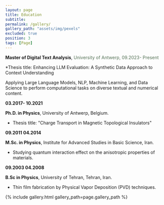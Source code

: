 ```yaml
---
layout: page
title: Education
subtitle: 
permalink: /gallery/
gallery_path: "assets/img/pexels"
excluded: true
position: 3
tags: [Page]
---
```





**Master of Digital Text Analysis**, 
<span style="color: #567357;">University of Antwerp, 09.2023- Present</span>

 *Thesis title: Enhancing LLM Evaluation: A Synthetic Data Approach to Context Understanding

  Applying Large Language Models, NLP, Machine Learning, and Data Science to perform computational tasks on diverse textual and numerical content.

**03.2017- 10.2021**

**Ph.D. in Physics**, University of Antwerp, Belgium.

* Thesis title: "Charge Transport in Magnetic Topological Insulators"

**09.2011 04.2014**

**M.Sc. in Physics**, Institute for Advanced Studies in Basic Science, Iran.

* Studying quantum interaction effect on the anisotropic properties of materials.

**09.2003 04.2008**

**B.Sc in Physics**, University of Tehran, Tehran, Iran.

* Thin film fabrication by Physical Vapor Deposition (PVD) techniques.



{% include gallery.html gallery_path=page.gallery_path %}

